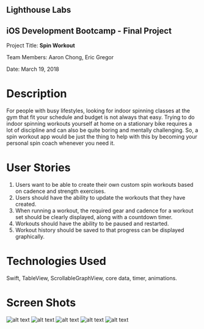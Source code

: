 ## Lighthouse Labs
## iOS Development Bootcamp - Final Project

Project Title:   **Spin Workout**

Team Members:   Aaron Chong, Eric Gregor

Date:   March 19, 2018

# Description

For people with busy lifestyles, looking for indoor spinning classes at the gym that fit your schedule and budget is not always that easy. Trying to do indoor spinning workouts yourself at home on a stationary bike requires a lot of discipline and can also be quite boring and mentally challenging. So, a spin workout app would be just the thing to help with this by becoming your personal spin coach whenever you need it.

# User Stories

1.	Users want to be able to create their own custom spin workouts based on cadence and strength exercises.
2.	Users should have the ability to update the workouts that they have created.
3.	When running a workout, the required gear and cadence for a workout set should be clearly displayed, along with a countdown timer.
4.	Workouts should have the ability to be paused and restarted.
5.	Workout history should be saved to that progress can be displayed graphically.

# Technologies Used

Swift, TableView, ScrollableGraphView, core data, timer, animations.

# Screen Shots

![alt text](/ScreenShots/Workout.png "Workout")
![alt text](/ScreenShots/WorkoutList.png "Workout list")
![alt text](/ScreenShots/WorkoutSets.png "Workout sets")
![alt text](/ScreenShots/WorkoutSetAdd.png "Adding a workout set")
![alt text](/ScreenShots/HistoryGraph.png "History graph")
